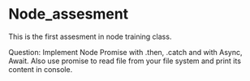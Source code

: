 # Node_assesment

This is the first assesment in node training class. 

Question:
Implement Node Promise with .then, .catch and with Async, Await. Also use promise to read file from your file system and print its content in console.